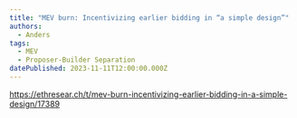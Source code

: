```yaml
---
title: "MEV burn: Incentivizing earlier bidding in “a simple design”"
authors:
  - Anders
tags:
  - MEV
  - Proposer-Builder Separation
datePublished: 2023-11-11T12:00:00.000Z
---
```


<https://ethresear.ch/t/mev-burn-incentivizing-earlier-bidding-in-a-simple-design/17389>
